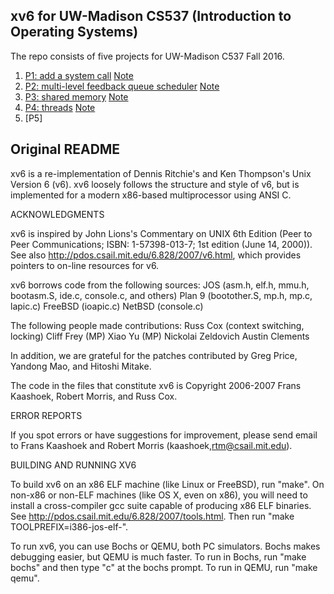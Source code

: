 ## xv6 for UW-Madison CS537 (Introduction to Operating Systems)

The repo consists of five projects for UW-Madison C537 Fall 2016. 

1. [P1: add a system call](http://pages.cs.wisc.edu/~dusseau/Classes/CS537/Fall2016/Projects/P1/p1b.html) [Note](note/p1_syscall.md)
1. [P2: multi-level feedback queue scheduler](http://pages.cs.wisc.edu/~dusseau/Classes/CS537/Fall2016/Projects/P2/p2b.html) [Note](note/p2_scheduler.md)
1. [P3: shared memory](http://pages.cs.wisc.edu/~dusseau/Classes/CS537/Fall2016/Projects/P3/p3b.html) [Note](p3_shared_memory.md)
1. [P4: threads](http://pages.cs.wisc.edu/~dusseau/Classes/CS537/Fall2016/Projects/P4/p4b.html) [Note](p4_thread.md)
1. [P5] 



## Original README

xv6 is a re-implementation of Dennis Ritchie's and Ken Thompson's Unix
Version 6 (v6).  xv6 loosely follows the structure and style of v6,
but is implemented for a modern x86-based multiprocessor using ANSI C.

ACKNOWLEDGMENTS

xv6 is inspired by John Lions's Commentary on UNIX 6th Edition (Peer
to Peer Communications; ISBN: 1-57398-013-7; 1st edition (June 14,
2000)). See also http://pdos.csail.mit.edu/6.828/2007/v6.html, which
provides pointers to on-line resources for v6.

xv6 borrows code from the following sources:
    JOS (asm.h, elf.h, mmu.h, bootasm.S, ide.c, console.c, and others)
    Plan 9 (bootother.S, mp.h, mp.c, lapic.c)
    FreeBSD (ioapic.c)
    NetBSD (console.c)

The following people made contributions:
    Russ Cox (context switching, locking)
    Cliff Frey (MP)
    Xiao Yu (MP)
    Nickolai Zeldovich
    Austin Clements

In addition, we are grateful for the patches contributed by Greg
Price, Yandong Mao, and Hitoshi Mitake.

The code in the files that constitute xv6 is
Copyright 2006-2007 Frans Kaashoek, Robert Morris, and Russ Cox.

ERROR REPORTS

If you spot errors or have suggestions for improvement, please send
email to Frans Kaashoek and Robert Morris (kaashoek,rtm@csail.mit.edu). 

BUILDING AND RUNNING XV6

To build xv6 on an x86 ELF machine (like Linux or FreeBSD), run "make".
On non-x86 or non-ELF machines (like OS X, even on x86), you will
need to install a cross-compiler gcc suite capable of producing x86 ELF
binaries.  See http://pdos.csail.mit.edu/6.828/2007/tools.html.
Then run "make TOOLPREFIX=i386-jos-elf-".

To run xv6, you can use Bochs or QEMU, both PC simulators.
Bochs makes debugging easier, but QEMU is much faster. 
To run in Bochs, run "make bochs" and then type "c" at the bochs prompt.
To run in QEMU, run "make qemu".

